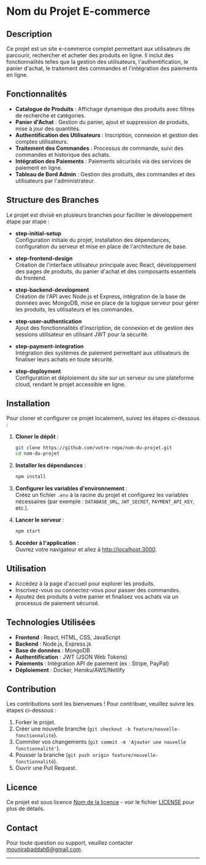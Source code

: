 # Nom du Projet E-commerce

## Description

Ce projet est un site e-commerce complet permettant aux utilisateurs de parcourir, rechercher et acheter des produits en ligne. Il inclut des fonctionnalités telles que la gestion des utilisateurs, l'authentification, le panier d'achat, le traitement des commandes et l'intégration des paiements en ligne.

## Fonctionnalités

- **Catalogue de Produits** : Affichage dynamique des produits avec filtres de recherche et catégories.
- **Panier d'Achat** : Gestion du panier, ajout et suppression de produits, mise à jour des quantités.
- **Authentification des Utilisateurs** : Inscription, connexion et gestion des comptes utilisateurs.
- **Traitement des Commandes** : Processus de commande, suivi des commandes et historique des achats.
- **Intégration des Paiements** : Paiements sécurisés via des services de paiement en ligne.
- **Tableau de Bord Admin** : Gestion des produits, des commandes et des utilisateurs par l'administrateur.

## Structure des Branches

Le projet est divisé en plusieurs branches pour faciliter le développement étape par étape :

- **step-initial-setup**  
  Configuration initiale du projet, installation des dépendances, configuration du serveur et mise en place de l'architecture de base.

- **step-frontend-design**  
  Création de l'interface utilisateur principale avec React, développement des pages de produits, du panier d'achat et des composants essentiels du frontend.

- **step-backend-development**  
  Création de l'API avec Node.js et Express, intégration de la base de données avec MongoDB, mise en place de la logique serveur pour gérer les produits, les utilisateurs et les commandes.

- **step-user-authentication**  
  Ajout des fonctionnalités d'inscription, de connexion et de gestion des sessions utilisateur en utilisant JWT pour la sécurité.

- **step-payment-integration**  
  Intégration des systèmes de paiement permettant aux utilisateurs de finaliser leurs achats en toute sécurité.

- **step-deployment**  
  Configuration et déploiement du site sur un serveur ou une plateforme cloud, rendant le projet accessible en ligne.

## Installation

Pour cloner et configurer ce projet localement, suivez les étapes ci-dessous :

1. **Cloner le dépôt** :

    ```bash
    git clone https://github.com/votre-repo/nom-du-projet.git
    cd nom-du-projet
    ```

2. **Installer les dépendances** :

    ```bash
    npm install
    ```

3. **Configurer les variables d'environnement** :  
   Créez un fichier `.env` à la racine du projet et configurez les variables nécessaires (par exemple : `DATABASE_URL`, `JWT_SECRET`, `PAYMENT_API_KEY`, etc.).

4. **Lancer le serveur** :

    ```bash
    npm start
    ```

5. **Accéder à l'application** :  
   Ouvrez votre navigateur et allez à [http://localhost:3000](http://localhost:3000).

## Utilisation

- Accédez à la page d'accueil pour explorer les produits.
- Inscrivez-vous ou connectez-vous pour passer des commandes.
- Ajoutez des produits à votre panier et finalisez vos achats via un processus de paiement sécurisé.

## Technologies Utilisées

- **Frontend** : React, HTML, CSS, JavaScript
- **Backend** : Node.js, Express.js
- **Base de données** : MongoDB
- **Authentification** : JWT (JSON Web Tokens)
- **Paiements** : Intégration API de paiement (ex : Stripe, PayPal)
- **Déploiement** : Docker, Heroku/AWS/Netlify

## Contribution

Les contributions sont les bienvenues ! Pour contribuer, veuillez suivre les étapes ci-dessous :

1. Forker le projet.
2. Créer une nouvelle branche (`git checkout -b feature/nouvelle-fonctionnalité`).
3. Commiter vos changements (`git commit -m 'Ajouter une nouvelle fonctionnalité'`).
4. Pousser la branche (`git push origin feature/nouvelle-fonctionnalité`).
5. Ouvrir une Pull Request.

## Licence

Ce projet est sous licence [Nom de la licence](./LICENSE) - voir le fichier [LICENSE](./LICENSE) pour plus de détails.

## Contact

Pour toute question ou support, veuillez contacter [mounirabaddah6@gmail.com](mailto:mounirabaddah6@gmail.com).

---

